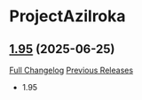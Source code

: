 # ProjectAzilroka

## [1.95](https://github.com/Azilroka/ProjectAzilroka/tree/1.95) (2025-06-25)
[Full Changelog](https://github.com/Azilroka/ProjectAzilroka/commits/1.95) [Previous Releases](https://github.com/Azilroka/ProjectAzilroka/releases)

- 1.95  
